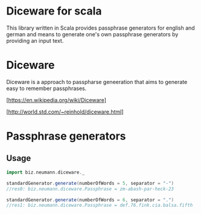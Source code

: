 # Diceware for scala

This library written in Scala provides passphrase generators for english and german and means to generate one's own passphrase generators by providing an input text.

# Diceware
Diceware is a approach to passpharse geneeration that aims to generate easy to remember passphrases.

[https://en.wikipedia.org/wiki/Diceware]

[http://world.std.com/~reinhold/diceware.html]

# Passphrase generators
## Usage
```scala
import biz.neumann.diceware._

standardGenerator.generate(numberOfWords = 5, separator = "-")
//res0: biz.neumann.diceware.Passphrase = zm-abash-par-heck-23

standardGenerator.generate(numberOfWords = 6, separator = ".")
//res1: biz.neumann.diceware.Passphrase = def.76.fink.cia.balsa.fifth

```